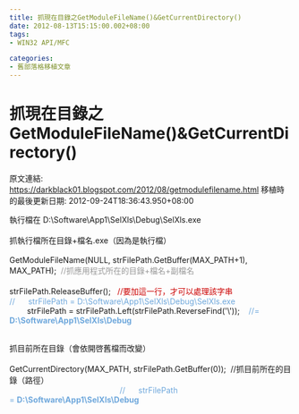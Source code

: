 ```yaml
---
title: 抓現在目錄之GetModuleFileName()&GetCurrentDirectory()
date: 2012-08-13T15:15:00.002+08:00
tags: 
- WIN32 API/MFC

categories:
- 舊部落格移植文章
---
```


# 抓現在目錄之GetModuleFileName()&GetCurrentDirectory()

原文連結: https://darkblack01.blogspot.com/2012/08/getmodulefilename.html
移植時的最後更新日期: 2012-09-24T18:36:43.950+08:00

執行檔在&nbsp;D:\Software\App1\SelXls\Debug\SelXls.exe<br /><br />抓執行檔所在目錄+檔名.exe（因為是執行檔）<br /><span class="Apple-tab-span" style="white-space: pre;"> </span>GetModuleFileName(NULL, strFilePath.GetBuffer(MAX_PATH+1), MAX_PATH); &nbsp;<span style="color: #999999;">//抓應用程式所在的目錄+檔名+副檔名</span><br /><span class="Apple-tab-span" style="white-space: pre;"> </span>strFilePath.ReleaseBuffer(); &nbsp; <span style="color: #cc0000;">//要加這一行，才可以處理該字串</span><br /><span style="color: #6fa8dc;">// &nbsp; &nbsp; &nbsp;strFilePath = D:\Software\App1\SelXls\Debug\SelXls.exe</span><br />&nbsp; &nbsp; &nbsp; &nbsp;&nbsp;strFilePath =&nbsp;strFilePath.Left(strFilePath.ReverseFind('\\')); &nbsp; &nbsp;<span style="color: #6fa8dc;">//</span><span style="color: #6fa8dc;">= <b>D:\Software\App1\SelXls\Debug</b></span><br /><div><br /></div><div>抓目前所在目錄（會依開啓舊檔而改變）</div><div><div><span class="Apple-tab-span" style="white-space: pre;"> </span>GetCurrentDirectory(MAX_PATH, strFilePath.GetBuffer(0)); &nbsp;//抓目前所在的目錄（路徑）</div><div><span style="color: #6fa8dc;">&nbsp; &nbsp; &nbsp; &nbsp; &nbsp; &nbsp; &nbsp; &nbsp; &nbsp; &nbsp; &nbsp; &nbsp; &nbsp; &nbsp; &nbsp; &nbsp; &nbsp; &nbsp; &nbsp; &nbsp; &nbsp; &nbsp; &nbsp; &nbsp; &nbsp; //</span><span style="color: #6fa8dc;">&nbsp;</span><span style="color: #6fa8dc;">&nbsp; &nbsp; &nbsp;strFilePath =</span><span style="color: #6fa8dc;">&nbsp;</span><span style="color: #6fa8dc;"><b>D:\Software\App1\SelXls\Debug</b></span></div></div><div><br /></div><br />
